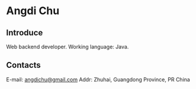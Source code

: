 Angdi Chu
=========

Introduce
---------
Web backend developer. Working language: Java.


Contacts
---------
E-mail: angdichu@gmail.com
Addr: Zhuhai, Guangdong Province, PR China
